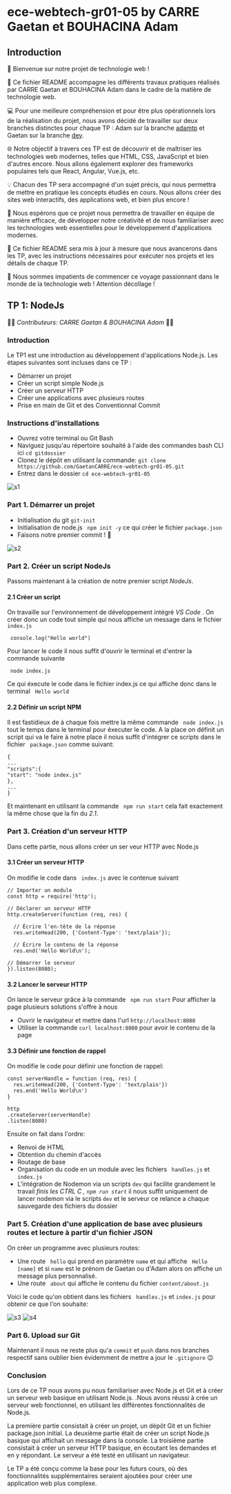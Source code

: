 # ece-webtech-gr01-05 by CARRE Gaetan et BOUHACINA Adam
## Introduction

👋 Bienvenue sur notre projet de technologie web !

📝 Ce fichier README accompagne les différents travaux pratiques réalisés par CARRE Gaetan et BOUHACINA Adam dans le cadre de la matière de technologie web.

💻 Pour une meilleure compréhension et pour être plus opérationnels lors de la réalisation du projet, nous avons décidé de travailler sur deux branches distinctes pour chaque TP : Adam sur la branche [adamtp](https://github.com/GaetanCARRE/ece-webtech-gr01-05/tree/adamtp) et Gaetan sur la branche [dev](https://github.com/GaetanCARRE/ece-webtech-gr01-05/tree/dev).

🌐 Notre objectif à travers ces TP est de découvrir et de maîtriser les technologies web modernes, telles que HTML, CSS, JavaScript et bien d'autres encore. Nous allons également explorer des frameworks populaires tels que React, Angular, Vue.js, etc.

💡 Chacun des TP sera accompagné d'un sujet précis, qui nous permettra de mettre en pratique les concepts étudiés en cours. Nous allons créer des sites web interactifs, des applications web, et bien plus encore !

🤝 Nous espérons que ce projet nous permettra de travailler en équipe de manière efficace, de développer notre créativité et de nous familiariser avec les technologies web essentielles pour le développement d'applications modernes.

📌 Ce fichier README sera mis à jour à mesure que nous avancerons dans les TP, avec les instructions nécessaires pour exécuter nos projets et les détails de chaque TP.

🚀 Nous sommes impatients de commencer ce voyage passionnant dans le monde de la technologie web ! Attention décollage !

## TP 1: NodeJs

👨‍🦱 _Contributeurs: CARRE Gaetan & BOUHACINA Adam_ 👨🏽

### Introduction

Le TP1 est une introduction au développement d'applications Node.js. Les étapes suivantes sont incluses dans ce TP :
* Démarrer un projet
* Créer un script simple Node.js
* Créer un serveur HTTP
* Créer une applications avec plusieurs routes
* Prise en main de Git et des Conventionnal Commit 

### Instructions d'installations

* Ouvrez votre terminal ou Git Bash
* Naviguez jusqu'au répertoire souhaité à l'aide des commandes bash CLI ici ```cd gitdossier```
* Clonez le dépôt en utilisant la commande: ```git clone https://github.com/GaetanCARRE/ece-webtech-gr01-05.git```
* Entrez dans le dossier ```cd ece-webtech-gr01-05```

![s1](/img/screen1)

### Part 1. Démarrer un projet 

* Initialisation du git ```git-init```
* Initialisation de node.js ``` npm init -y``` ce qui créer le fichier ```package.json```
* Faisons notre premier commit ! 🥹

![s2](/img/screen2)

### Part 2. Créer un script NodeJs

Passons maintenant à la création de notre premier script _NodeJs_.

####  2.1 Créer un script

On travaille sur l'environnement de développement intégré _VS Code_ .
On créer donc un code tout simple qui nous affiche un message dans le fichier ```index.js```

``` console.log("Hello world")```

Pour lancer le code il nous suffit d'ouvrir le terminal et d'entrer la commande suivante 

``` node index.js``` 

Ce qui éxecute le code dans le fichier index.js ce qui affiche donc dans le terminal 
``` Hello world```

#### 2.2 Définir un script NPM

Il est fastidieux de à chaque fois mettre la même commande  ``` node index.js``` tout le temps dans le terminal pour éxecuter le code. A la place on définit un script qui va le faire à notre place il noius suffit d'intégrer ce scripts  dans le fichier ``` package.json``` comme suivant:
``` 
{
...
"scripts":{
"start": "node index.js"
},
...
}
```
Et maintenant en utilisant la commande ``` npm run start``` cela fait exactement la même chose que la fin du  _2.1_.

### Part 3. Création d'un serveur HTTP

Dans cette partie, nous allons créer un ser veur HTTP avec Node.js

#### 3.1 Créer un serveur HTTP

On modifie le code dans ``` index.js``` avec le contenue suivant 
```
// Importer un module
const http = require('http');

// Déclarer un serveur HTTP
http.createServer(function (req, res) {

  // Écrire l'en-tête de la réponse
  res.writeHead(200, {'Content-Type': 'text/plain'});

  // Écrire le contenu de la réponse
  res.end('Hello World\n');

// Démarrer le serveur
}).listen(8080); 
```

#### 3.2 Lancer le serveur HTTP 

On lance le serveur grâce à la commande ``` npm run start```
Pour afficher la page plusieurs solutions s'offre à nous
* Ouvrir le navigateur et mettre dans l'url ```http://localhost:8080```
* Utiliser la commande ```curl localhost:8080``` pour avoir le contenu de la page

#### 3.3 Définir une fonction de rappel

On modifie le code pour définir une fonction de rappel:
```
const serverHandle = function (req, res) {
  res.writeHead(200, {'Content-Type': 'text/plain'})
  res.end('Hello World\n')
}

http
.createServer(serverHandle)
.listen(8080)
```

Ensuite on fait dans l'ordre:
* Renvoi de HTML
* Obtention du chemin d'accès
* Routage de base
* Organisation du code en un module avec les fichiers ``` handles.js``` et ```index.js```
* L'intégration de Nodemon via un scripts ```dev``` qui facilite grandement le travail _finis les CTRL C , ```npm run start```_ il nous suffit uniquement de lancer nodemon via le scripts ```dev``` et le serveur ce relance a chaque sauvegarde des fichiers du dossier

### Part 5. Création d'une application de base avec plusieurs routes et lecture à partir d'un fichier JSON

On créer un programme avec plusieurs routes:
* Une route ``` hello``` qui prend en paramètre ```name``` et qui affiche ``` Hello [name]``` et si ```name``` est le prénom de Gaetan ou d'Adam alors on affiche un message plus personnalisé. 
* Une route ``` about``` qui affiche le contenu du fichier ```content/about.js```

Voici le code qu'on obtient dans les fichiers ``` handles.js``` et ```index.js``` pour obtenir ce que l'on souhaite:

![s3](/img/screen3)
![s4](/img/screen4)

### Part 6. Upload sur Git 

Maintenant il nous ne reste plus qu'a ```commit``` et ```push``` dans nos branches respectif sans oublier bien évidemment de mettre a jour le ```.gitignore``` 😉

### Conclusion

Lors de ce TP nous avons pu nous familiariser avec Node.js et Git et à créer un serveur web basique en utilisant Node.js. .Nous avons réussi à crée un serveur web fonctionnel, en utilisant les différentes fonctionnalités de Node.js.

La première partie consistait à créer un projet, un dépôt Git et un fichier package.json initial. La deuxième partie était de créer un script Node.js basique qui affichait un message dans la console. La troisième partie consistait à créer un serveur HTTP basique, en écoutant les demandes et en y répondant. Le serveur a été testé en utilisant un navigateur.

Le TP a été conçu comme la base pour les futurs cours, où des fonctionnalités supplémentaires seraient ajoutées pour créer une application web plus complexe.


